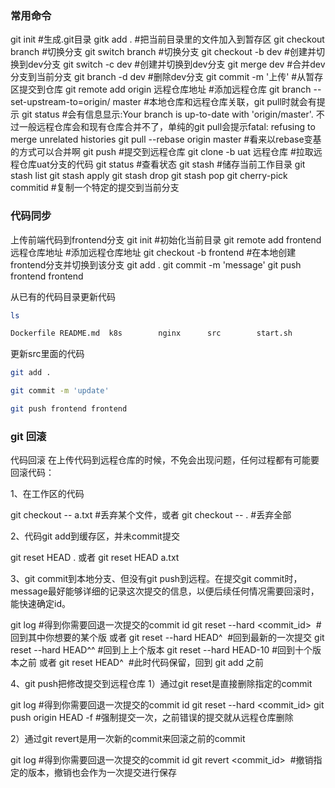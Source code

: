 ### 常用命令
git init #生成.git目录
gitk  add . #把当前目录里的文件加入到暂存区
git checkout branch #切换分支
git switch branch #切换分支
git checkout -b dev #创建并切换到dev分支
git switch -c dev #创建并切换到dev分支
git merge dev #合并dev分支到当前分支
git branch -d dev #删除dev分支
git commit -m '上传' #从暂存区提交到仓库
git remote add origin 远程仓库地址 #添加远程仓库
git branch --set-upstream-to=origin/<branch> master #本地仓库和远程仓库关联，git pull时就会有提示
git status #会有信息显示:Your branch is up-to-date with 'origin/master'.
不过一般远程仓库会和现有仓库合并不了，单纯的git pull会提示fatal: refusing to merge unrelated histories
git pull --rebase origin master #看来以rebase变基的方式可以合并啊
git push	 #提交到远程仓库
git clone -b uat 远程仓库 #拉取远程仓库uat分支的代码
git status #查看状态
git stash #储存当前工作目录
git stash list
git stash apply
git stash drop
git stash pop
git cherry-pick commitid #复制一个特定的提交到当前分支
### 代码同步
上传前端代码到frontend分支
git init #初始化当前目录
git remote add frontend  远程仓库地址 #添加远程仓库地址
git  checkout -b frontend  #在本地创建frontend分支并切换到该分支
git add .
git commit -m 'message'
git push frontend frontend 


从已有的代码目录更新代码
```sh
ls 
```
```sh
Dockerfile README.md  k8s        nginx      src        start.sh
```
更新src里面的代码

```sh
git add .
```
```sh
git commit -m 'update'
```
```sh
git push frontend frontend
```

###  git 回滚
代码回滚
在上传代码到远程仓库的时候，不免会出现问题，任何过程都有可能要回滚代码：

1、在工作区的代码

git checkout -- a.txt   #丢弃某个文件，或者
git checkout -- .       #丢弃全部

2、代码git add到缓存区，并未commit提交

git reset HEAD .  或者
git reset HEAD a.txt


3、git commit到本地分支、但没有git push到远程。在提交git commit时，message最好能够详细的记录这次提交的信息，以便后续任何情况需要回滚时，能快速确定id。

git log #得到你需要回退一次提交的commit id
git reset --hard <commit_id>  #回到其中你想要的某个版
或者
git reset --hard HEAD^  #回到最新的一次提交
git reset --hard HEAD^^ #回到上上个版本
git reset --hard HEAD-10 #回到十个版本之前
或者
git reset HEAD^  #此时代码保留，回到 git add 之前

4、git push把修改提交到远程仓库
1）通过git reset是直接删除指定的commit

git log #得到你需要回退一次提交的commit id
git reset --hard <commit_id>
git push origin HEAD -f #强制提交一次，之前错误的提交就从远程仓库删除

2）通过git revert是用一次新的commit来回滚之前的commit

git log #得到你需要回退一次提交的commit id
git revert <commit_id>  #撤销指定的版本，撤销也会作为一次提交进行保存
